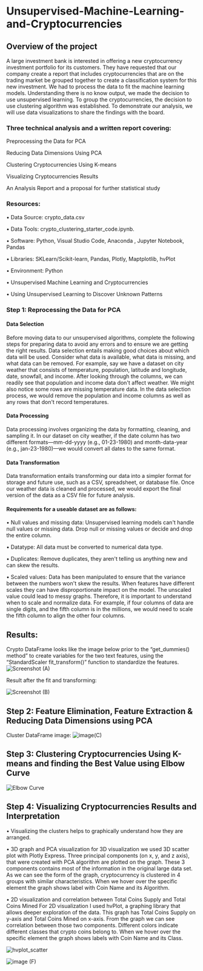 # Unsupervised-Machine-Learning-and-Cryptocurrencies

## Overview of the project
A large investment bank is interested in offering a new cryptocurrency investment portfolio for its customers. They have requested that our company create a report that includes cryptocurrencies that are on the trading market be grouped together to create a classification system for this new investment. We had to process the data to fit the machine learning models. Understanding there is no know output, we made the decision to use unsupervised learning. To group the cryptocurrencies, the decision to use clustering algorithm was established. To demonstrate our analysis, we will use data visualizations to share the findings with the board.

###  Three technical analysis and a written report covering:
Preprocessing the Data for PCA

Reducing Data Dimensions Using PCA

Clustering Cryptocurrencies Using K-means

Visualizing Cryptocurrencies Results

An Analysis Report and a proposal for further statistical study


###  Resources:
• Data Source: crypto_data.csv

• Data Tools: crypto_clustering_starter_code.ipynb.

• Software: Python, Visual Studio Code, Anaconda , Jupyter Notebook, Pandas

• Libraries: SKLearn/Scikit-learn, Pandas, Plotly, Maptplotlib, hvPlot

• Environment: Python 

• Unsupervised Machine Learning and Cryptocurrencies

• Using Unsupervised Learning to Discover Unknown Patterns

###  Step 1: Reprocessing the Data for PCA
####  Data Selection
Before moving data to our unsupervised algorithms, complete the following steps for preparing data to avoid any errors and to ensure we are getting the right results. Data selection entails making good choices about which data will be used. Consider what data is available, what data is missing, and what data can be removed. For example, say we have a dataset on city weather that consists of temperature, population, latitude and longitude, date, snowfall, and income. After looking through the columns, we can readily see that population and income data don't affect weather. We might also notice some rows are missing temperature data. In the data selection process, we would remove the population and income columns as well as any rows that don't record temperatures.

####  Data Processing
Data processing involves organizing the data by formatting, cleaning, and sampling it. In our dataset on city weather, if the date column has two different formats—mm-dd-yyyy (e.g., 01-23-1980) and month-data-year (e.g., jan-23-1980)—we would convert all dates to the same format.

####  Data Transformation
Data transformation entails transforming our data into a simpler format for storage and future use, such as a CSV, spreadsheet, or database file. Once our weather data is cleaned and processed, we would export the final version of the data as a CSV file for future analysis.

####  Requirements for a useable dataset are as follows:
• Null values and missing data: Unsupervised learning models can't handle null values or missing data. Drop null or missing values or decide and drop the entire column.

• Datatype: All data must be converted to numerical data type.

• Duplicates: Remove duplicates, they aren't telling us anything new and can skew the results.

• Scaled values: Data has been manipulated to ensure that the variance between the numbers won't skew the results. When features have different scales they can have disproportionate impact on the model. The unscaled value could lead to messy graphs. Therefore, it is important to understand when to scale and normalize data. For example, if four columns of data are single digits, and the fifth column is in the millions, we would need to scale the fifth column to align the other four columns.

##  Results:
Crypto DataFrame looks like the image below prior to the “get_dummies() method” to create variables for the two text features, using the “StandardScaler fit_transform()” function to standardize the features.
![Screenshot (A)](https://github.com/jhansolo33/Unsupervised-Machine-Learning-and-Cryptocurrencies/assets/119264589/d52efba5-a22c-4ad7-bb4b-ddcea0470705)

Result after the fit and transforming:

![Screenshot (B)](https://github.com/jhansolo33/Unsupervised-Machine-Learning-and-Cryptocurrencies/assets/119264589/cc5af10c-b74b-449f-b0a1-730279004e8e)

##    Step 2: Feature Elimination, Feature Extraction & Reducing Data Dimensions using PCA

Cluster DataFrame image:
![image(C)](https://github.com/jhansolo33/Unsupervised-Machine-Learning-and-Cryptocurrencies/assets/119264589/cbd9d90f-6f91-4b47-8f2b-69e920d1434e)

##  Step 3: Clustering Cryptocurrencies Using K-means and finding the Best Value using Elbow Curve

![Elbow Curve](https://github.com/jhansolo33/Unsupervised-Machine-Learning-and-Cryptocurrencies/assets/119264589/285c74f7-7850-4d78-adbd-e5892aaeb762)

##  Step 4: Visualizing Cryptocurrencies Results and Interpretation
• Visualizing the clusters helps to graphically understand how they are arranged.

• 3D graph and PCA visualization for 3D visualization we used 3D scatter plot with Plotly Express. Three principal components (on x, y, and z axis), that were created with PCA algorithm are plotted on the graph. These 3 components contains most of the information in the original large data set. As we can see the form of the graph, cryptocurrency is clustered in 4 groups with similar characteristics. When we hover over the specific element the graph shows label with Coin Name and its Algorithm.

• 2D visualization and correlation between Total Coins Supply and Total Coins Mined For 2D visualization I used hvPlot, a graphing library that allows deeper exploration of the data. This graph has Total Coins Supply on y-axis and Total Coins Mined on x-axis. From the graph we can see correlation between those two components. Different colors indicate different classes that crypto coins belong to. When we hover over the specific element the graph shows labels with Coin Name and its Class.


![hvplot_scatter](https://github.com/jhansolo33/Unsupervised-Machine-Learning-and-Cryptocurrencies/assets/119264589/b83f5d4a-6e64-4c47-a090-12dc9c90e492)

![image (F)](https://github.com/jhansolo33/Unsupervised-Machine-Learning-and-Cryptocurrencies/assets/119264589/83439bb5-505e-4fdb-b321-914db45802af)

